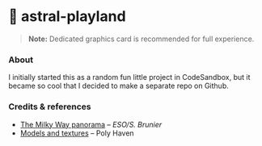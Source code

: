 # 🌌 astral-playland

> **Note:** Dedicated graphics card is recommended for full experience.
### About
I initially started this as a random fun little project in CodeSandbox, but it became so cool that I decided to make a separate repo on Github.

### Credits & references

- [The Milky Way panorama](https://www.eso.org/public/images/eso0932a) &ndash; *ESO/S. Brunier*
- [Models and textures](https://polyhaven.com/) &ndash; Poly Haven

